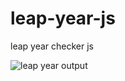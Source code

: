 # leap-year-js
 leap year checker js
 
![leap year output](https://github.com/krupesh788/leap-year-js/assets/71176180/8993ddae-45ab-4c8b-97d2-d5c390405749)
